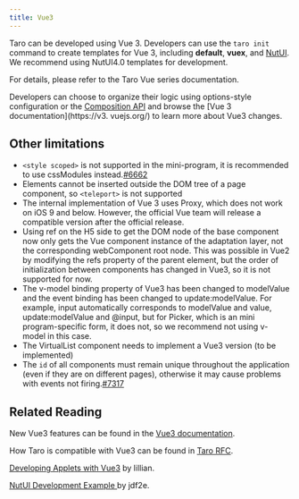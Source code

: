 ```yaml
---
title: Vue3
---
```


Taro can be developed using Vue 3. Developers can use the `taro init` command to create templates for Vue 3, including **default**, **vuex**, and [NutUI](https://nutui.jd.com/). We recommend using NutUI4.0 templates for development.

For details, please refer to the Taro Vue series documentation.

Developers can choose to organize their logic using options-style configuration or the [Composition API](https://v3.vuejs.org/guide/composition-api-introduction.html) and browse the [Vue 3 documentation](https://v3. vuejs.org/) to learn more about Vue3 changes.

## Other limitations

- `<style scoped>` is not supported in the mini-program, it is recommended to use cssModules instead.[#6662](https://github.com/NervJS/taro/issues/6662)
- Elements cannot be inserted outside the DOM tree of a page component, so `<teleport>` is not supported
- The internal implementation of Vue 3 uses Proxy, which does not work on iOS 9 and below. However, the official Vue team will release a compatible version after the official release.
- Using ref on the H5 side to get the DOM node of the base component now only gets the Vue component instance of the adaptation layer, not the corresponding webComponent root node. This was possible in Vue2 by modifying the refs property of the parent element, but the order of initialization between components has changed in Vue3, so it is not supported for now.
- The v-model binding property of Vue3 has been changed to modelValue and the event binding has been changed to update:modelValue. For example, input automatically corresponds to modelValue and value, update:modelValue and @input, but for Picker, which is an mini program-specific form, it does not, so we recommend not using v-model in this case.
- The VirtualList component needs to implement a Vue3 version (to be implemented)
- The `id` of all components must remain unique throughout the application (even if they are on different pages), otherwise it may cause problems with events not firing.[#7317](https://github.com/NervJS/taro/issues/7317)

## Related Reading

New Vue3 features can be found in the [Vue3 documentation](https://v3.vuejs.org/guide/migration/introduction.html#notable-new-features).

How Taro is compatible with Vue3 can be found in [Taro RFC](https://github.com/NervJS/taro-rfcs/blob/master/rfcs/0001-vue-3-support.md).

[Developing Applets with Vue3](https://taro-club.jd.com/topic/2267/%E4%BD%BF%E7%94%A8-vue3-%E5%BC%80%E5%8F%91%E5%B0%8F%E7%A8%8B%E5%BA%8F) by lillian.

[ NutUI Development Example ](https://github.com/jdf2e/nutui-demo/tree/master/taro) by jdf2e.
